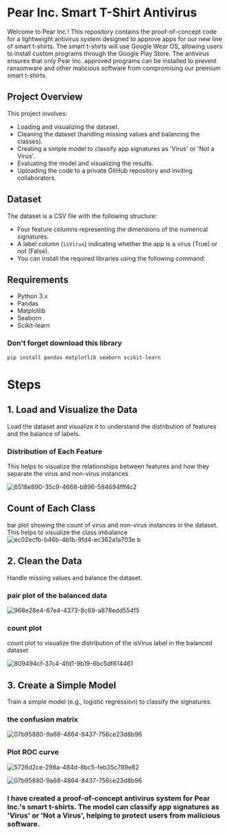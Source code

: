 
# Pear Inc. Smart T-Shirt Antivirus

Welcome to Pear Inc.! This repository contains the proof-of-concept code for a lightweight antivirus system designed to approve apps for our new line of smart t-shirts. The smart t-shirts will use Google Wear OS, allowing users to install custom programs through the Google Play Store. The antivirus ensures that only Pear Inc. approved programs can be installed to prevent ransomware and other malicious software from compromising our premium smart t-shirts.

## Project Overview

This project involves:
- Loading and visualizing the dataset.
- Cleaning the dataset (handling missing values and balancing the classes).
- Creating a simple model to classify app signatures as 'Virus' or 'Not a Virus'.
- Evaluating the model and visualizing the results.
- Uploading the code to a private GitHub repository and inviting collaborators.

## Dataset

The dataset is a CSV file with the following structure:
- Four feature columns representing the dimensions of the numerical signatures.
- A label column (`isVirus`) indicating whether the app is a virus (True) or not (False).
- You can install the required libraries using the following command:


## Requirements

- Python 3.x
- Pandas
- Matplotlib
- Seaborn
- Scikit-learn


### Don't  forget download this library 

```
pip install pandas matplotlib seaborn scikit-learn
```

# Steps
## 1. Load and Visualize the Data
Load the dataset and visualize it to understand the distribution of features and the balance of labels.

### Distribution of Each Feature
This helps to visualize the relationships between features and how they separate the virus and non-virus instances


![6518e890-35c9-4668-b896-584694fff4c2](https://github.com/tercanblg/pi_intern_questions/assets/141034053/1a135080-ce08-44d4-b099-e9ea1695ccda)

## Count of Each Class
bar plot showing the count of virus and non-virus instances in the dataset. This helps to visualize the class imbalance
![ec02ecfb-b46b-4b1b-9fd4-ec362a1a703e](https://github.com/tercanblg/pi_intern_questions/assets/141034053/a638a35d-2998-41fa-8b08-7683404ee760)
b

## 2. Clean the Data
Handle missing values and balance the dataset.
### pair plot of the balanced data


![968e28e4-67e4-4373-8c69-a878edd554f5](https://github.com/tercanblg/pi_intern_questions/assets/141034053/e7251804-82a9-42db-9e8b-a807b98cc9a7)

### count plot
count plot to visualize the distribution of the isVirus label in the balanced dataset

![809494cf-37c4-4fd1-9b19-6bc5df614461](https://github.com/tercanblg/pi_intern_questions/assets/141034053/0a33b10c-5fdd-43f4-95f6-b5f3605c34a8)



## 3. Create a Simple Model
Train a simple model (e.g., logistic regression) to classify the signatures.

### the confusion matrix

![07b95880-9a68-4864-8437-756ce23d8b96](https://github.com/tercanblg/pi_intern_questions/assets/141034053/1ef6597b-0cb5-436c-911e-22211dfed3f1)

### Plot ROC curve
![5726d2ce-298a-484d-8bc5-feb35c789e82](https://github.com/tercanblg/pi_intern_questions/assets/141034053/756cb601-4b6d-4bb1-ada7-ac68fa3d7d64)

![07b95880-9a68-4864-8437-756ce23d8b96](https://github.com/tercanblg/pi_intern_questions/assets/141034053/f69ce416-d427-4362-a624-dd80e23cefb6)
### I have created a proof-of-concept antivirus system for Pear Inc.'s smart t-shirts. The model can classify app signatures as 'Virus' or 'Not a Virus', helping to protect users from malicious software.


